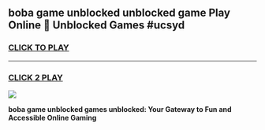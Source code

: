 
## boba game unblocked unblocked game Play Online 👋 Unblocked Games #ucsyd
<h3>
<a href="https://premium.freeplayer.one?title=boba_game_unblocked&ref=21F">CLICK TO PLAY</a></h3>
<hr>

<h3>
<a href="https://premium.freeplayer.one?title=boba_game_unblocked&ref=21F">CLICK 2 PLAY</a>
  
</h3>

<a href="https://premium.freeplayer.one?title=boba_game_unblocked&ref=21F/"><img src="https://clearcache.store/games.png"></a>


**boba game unblocked games unblocked: Your Gateway to Fun and Accessible Online Gaming**
